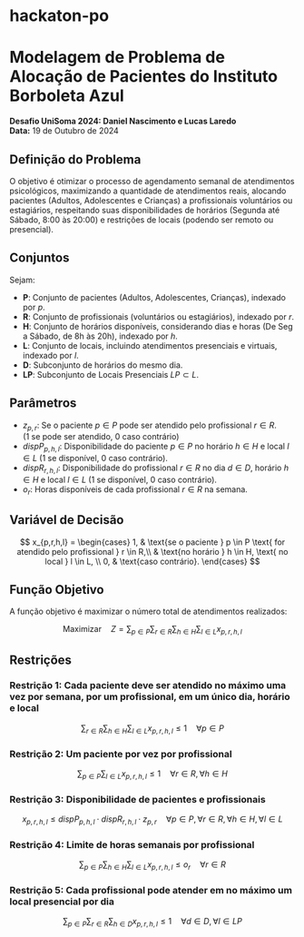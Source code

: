 # hackaton-po
# Modelagem de Problema de Alocação de Pacientes do Instituto Borboleta Azul

**Desafio UniSoma 2024: Daniel Nascimento e Lucas Laredo**  
**Data:** 19 de Outubro de 2024

## Definição do Problema

O objetivo é otimizar o processo de agendamento semanal de atendimentos psicológicos, maximizando a quantidade de atendimentos reais, alocando pacientes (Adultos, Adolescentes e Crianças) a profissionais voluntários ou estagiários, respeitando suas disponibilidades de horários (Segunda até Sábado, 8:00 às 20:00) e restrições de locais (podendo ser remoto ou presencial).

## Conjuntos

Sejam:

- **P**: Conjunto de pacientes (Adultos, Adolescentes, Crianças), indexado por $p$.
- **R**: Conjunto de profissionais (voluntários ou estagiários), indexado por $r$.
- **H**: Conjunto de horários disponíveis, considerando dias e horas (De Seg a Sábado, de 8h às 20h), indexado por $h$.
- **L**: Conjunto de locais, incluindo atendimentos presenciais e virtuais, indexado por $l$.
- **D**: Subconjunto de horários do mesmo dia.
- **LP**: Subconjunto de Locais Presenciais $LP \subset L$.

## Parâmetros

- $z_{p,r}$: Se o paciente $p \in P$ pode ser atendido pelo profissional $r \in R$.  
  (1 se pode ser atendido, 0 caso contrário)
- $dispP_{p,h,l}$: Disponibilidade do paciente $p \in P$ no horário $h \in H$ e local $l \in L$ (1 se disponível, 0 caso contrário).
- $dispR_{r,h,l}$: Disponibilidade do profissional $r \in R$ no dia $d \in D$, horário $h \in H$ e local $l \in L$ (1 se disponível, 0 caso contrário).
- $o_{r}$: Horas disponíveis de cada profissional $r \in R$ na semana.

## Variável de Decisão

$$
x_{p,r,h,l} =
\begin{cases}
    1, & \text{se o paciente } p \in P \text{ for atendido pelo profissional } r \in R,\\
    & \text{no horário } h \in H, \text{ no local } l \in L, \\
    0, & \text{caso contrário}.
\end{cases}
$$

## Função Objetivo

A função objetivo é maximizar o número total de atendimentos realizados:

$$
\text{Maximizar} \quad Z = \sum_{p \in P} \sum_{r \in R} \sum_{h \in H} \sum_{l \in L} x_{p,r,h,l}
$$

## Restrições

### Restrição 1: Cada paciente deve ser atendido no máximo uma vez por semana, por um profissional, em um único dia, horário e local

$$
\sum_{r \in R} \sum_{h \in H} \sum_{l \in L} x_{p,r,h,l} \leq 1 \quad \forall p \in P
$$

### Restrição 2: Um paciente por vez por profissional

$$
\sum_{p \in P} \sum_{l \in L} x_{p,r,h,l} \leq 1 \quad \forall r \in R, \forall h \in H
$$

### Restrição 3: Disponibilidade de pacientes e profissionais

$$
x_{p,r,h,l} \leq dispP_{p,h,l} \cdot dispR_{r,h,l} \cdot z_{p,r} \quad \forall p \in P, \forall r \in R, \forall h \in H, \forall l \in L
$$

### Restrição 4: Limite de horas semanais por profissional

$$
\sum_{p \in P} \sum_{h \in H} \sum_{l \in L} x_{p,r,h,l} \leq o_{r} \quad \forall r \in R
$$

### Restrição 5: Cada profissional pode atender em no máximo um local presencial por dia

$$
\sum_{p \in P} \sum_{r \in R} \sum_{h \in D} x_{p,r,h,l} \leq 1 \quad \forall d \in D, \forall l \in LP
$$
